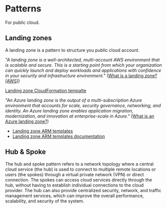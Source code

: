 # Patterns

For public cloud.

## Landing zones

A landing zone is a pattern to structure you public cloud account.

*"A landing zone is a well-architected, multi-account AWS environment that is scalable and secure. This is a starting point from which your organization can quickly launch and deploy workloads and applications with confidence in your security and infrastructure environment."* ([What is a landing zone? (AWS)](https://docs.aws.amazon.com/prescriptive-guidance/latest/migration-aws-environment/understanding-landing-zones.html))

[Landing zone CloudFormation tempalte](https://docs.aws.amazon.com/solutions/latest/landing-zone-accelerator-on-aws/aws-cloudformation-template.html)

*"An Azure landing zone is the output of a multi-subscription Azure environment that accounts for scale, security governance, networking, and identity. An Azure landing zone enables application migration, modernization, and innovation at enterprise-scale in Azure."* ([What is an Azure landing zone?](https://learn.microsoft.com/en-us/azure/cloud-adoption-framework/ready/landing-zone/))

- [Landing zone ARM templates](https://github.com/Azure/Enterprise-Scale)
- [Landing zone ARM templates documentation](https://github.com/Azure/Enterprise-Scale/wiki)


## Hub & Spoke

The hub and spoke pattern refers to a network topology where a central cloud service (the hub) is used to connect to multiple remote locations or users (the spokes) through a virtual private network (VPN) or direct connection. The spokes can access cloud services directly through the hub, without having to establish individual connections to the cloud provider. The hub can also provide centralized security, network, and traffic management services, which can improve the overall performance, scalability, and security of the system.
